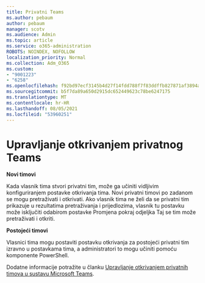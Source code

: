 ```yaml
---
title: Privatni Teams
ms.author: pebaum
author: pebaum
manager: scotv
ms.audience: Admin
ms.topic: article
ms.service: o365-administration
ROBOTS: NOINDEX, NOFOLLOW
localization_priority: Normal
ms.collection: Adm_O365
ms.custom:
- "9001223"
- "6258"
ms.openlocfilehash: f92bd97ecf3145b4d27f14fdd788f7f83ddffb827871af3894aec78ba30f6a48
ms.sourcegitcommit: b5f7da89a650d2915dc652449623c78be6247175
ms.translationtype: MT
ms.contentlocale: hr-HR
ms.lasthandoff: 08/05/2021
ms.locfileid: "53960251"
---
```

# <a name="managing-discovery-of-private-teams"></a>Upravljanje otkrivanjem privatnog Teams

**Novi timovi**

Kada vlasnik tima stvori privatni tim, može ga učiniti vidljivim konfiguriranjem postavke otkrivanja tima. Novi privatni timovi po zadanom se mogu pretraživati i otkrivati. Ako vlasnik tima ne želi da se privatni tim prikazuje u rezultatima pretraživanja i prijedlozima, vlasnik tu postavku može isključiti odabirom postavke Promjena pokraj odjeljka Taj se tim može pretraživati i otkriti.  

**Postojeći timovi**

Vlasnici tima mogu postaviti postavku otkrivanja za postojeći privatni tim izravno u postavkama tima, a administratori to mogu učiniti pomoću komponente PowerShell.  

Dodatne informacije potražite u članku [Upravljanje otkrivanjem privatnih timova u sustavu Microsoft Teams](https://docs.microsoft.com/microsoftteams/manage-discovery-of-private-teams).
